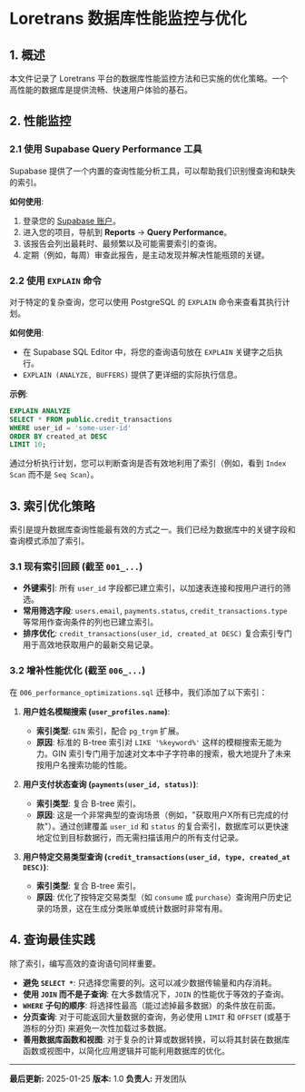 # Loretrans 数据库性能监控与优化

## 1. 概述

本文件记录了 Loretrans 平台的数据库性能监控方法和已实施的优化策略。一个高性能的数据库是提供流畅、快速用户体验的基石。

## 2. 性能监控

### 2.1 使用 Supabase Query Performance 工具

Supabase 提供了一个内置的查询性能分析工具，可以帮助我们识别慢查询和缺失的索引。

**如何使用**:
1.  登录您的 [Supabase 账户](https://app.supabase.com/)。
2.  进入您的项目，导航到 **Reports** -> **Query Performance**。
3.  该报告会列出最耗时、最频繁以及可能需要索引的查询。
4.  定期（例如，每周）审查此报告，是主动发现并解决性能瓶颈的关键。

### 2.2 使用 `EXPLAIN` 命令

对于特定的复杂查询，您可以使用 PostgreSQL 的 `EXPLAIN` 命令来查看其执行计划。

**如何使用**:
- 在 Supabase SQL Editor 中，将您的查询语句放在 `EXPLAIN` 关键字之后执行。
- `EXPLAIN (ANALYZE, BUFFERS)` 提供了更详细的实际执行信息。

**示例**:
```sql
EXPLAIN ANALYZE
SELECT * FROM public.credit_transactions
WHERE user_id = 'some-user-id'
ORDER BY created_at DESC
LIMIT 10;
```

通过分析执行计划，您可以判断查询是否有效地利用了索引（例如，看到 `Index Scan` 而不是 `Seq Scan`）。

## 3. 索引优化策略

索引是提升数据库查询性能最有效的方式之一。我们已经为数据库中的关键字段和查询模式添加了索引。

### 3.1 现有索引回顾 (截至 `001_...`)

- **外键索引**: 所有 `user_id` 字段都已建立索引，以加速表连接和按用户进行的筛选。
- **常用筛选字段**: `users.email`, `payments.status`, `credit_transactions.type` 等常用作查询条件的列也已建立索引。
- **排序优化**: `credit_transactions(user_id, created_at DESC)` 复合索引专门用于高效地获取用户的最新交易记录。

### 3.2 增补性能优化 (截至 `006_...`)

在 `006_performance_optimizations.sql` 迁移中，我们添加了以下索引：

1.  **用户姓名模糊搜索 (`user_profiles.name`)**:
    - **索引类型**: `GIN` 索引，配合 `pg_trgm` 扩展。
    - **原因**: 标准的 B-tree 索引对 `LIKE '%keyword%'` 这样的模糊搜索无能为力。GIN 索引专门用于加速对文本中子字符串的搜索，极大地提升了未来按用户名搜索功能的性能。

2.  **用户支付状态查询 (`payments(user_id, status)`)**:
    - **索引类型**: 复合 B-tree 索引。
    - **原因**: 这是一个非常典型的查询场景（例如，"获取用户X所有已完成的付款"）。通过创建覆盖 `user_id` 和 `status` 的复合索引，数据库可以更快速地定位到目标数据行，而无需扫描该用户的所有支付记录。

3.  **用户特定交易类型查询 (`credit_transactions(user_id, type, created_at DESC)`)**:
    - **索引类型**: 复合 B-tree 索引。
    - **原因**: 优化了按特定交易类型（如 `consume` 或 `purchase`）查询用户历史记录的场景，这在生成分类账单或统计数据时非常有用。

## 4. 查询最佳实践

除了索引，编写高效的查询语句同样重要。

- **避免 `SELECT *`**: 只选择您需要的列。这可以减少数据传输量和内存消耗。
- **使用 `JOIN` 而不是子查询**: 在大多数情况下，`JOIN` 的性能优于等效的子查询。
- **`WHERE` 子句的顺序**: 将选择性最高（能过滤掉最多数据）的条件放在前面。
- **分页查询**: 对于可能返回大量数据的查询，务必使用 `LIMIT` 和 `OFFSET` (或基于游标的分页) 来避免一次性加载过多数据。
- **善用数据库函数和视图**: 对于复杂的计算或数据转换，可以将其封装在数据库函数或视图中，以简化应用逻辑并可能利用数据库的优化。

---
**最后更新:** 2025-01-25
**版本:** 1.0
**负责人:** 开发团队 